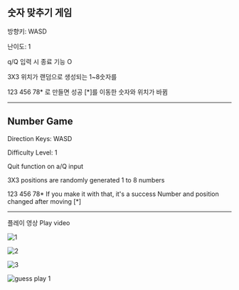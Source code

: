 
숫자 맞추기 게임
-------------------------------------------
방향키: WASD

난이도: 1 

q/Q 입력 시 종료 기능 O

3X3 위치가 랜덤으로 생성되는 1~8숫자를 

123
456
78*
로 만들면 성공
[*]를 이동한 숫자와 위치가 바뀜

-------------------------------------------


Number Game
-------------------------------------------
Direction Keys: WASD

Difficulty Level: 1 

Quit function on a/Q input

3X3 positions are randomly generated 1 to 8
numbers

123
456
78*
If you make it with that, it's a success
Number and position changed after moving [*]

-------------------------------------------


플레이 영상
Play video


![1](https://user-images.githubusercontent.com/102477933/210963367-952f98ba-b138-43cd-af08-b56038f93443.PNG)

![2](https://user-images.githubusercontent.com/102477933/210963392-c0d2a866-3d75-4f2c-8df3-702bcacba5d4.PNG)

![3](https://user-images.githubusercontent.com/102477933/210963413-45d2ced7-1d34-4b6c-a79e-33b1834ce59f.PNG)


![guess play 1](https://user-images.githubusercontent.com/102477933/210963421-d0a8ddeb-46c6-4020-91c8-7d8f58002dac.gif)





